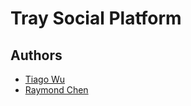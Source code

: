 # Tray Social Platform

## Authors

- [Tiago Wu](https://github.com/tiagowu)
- [Raymond Chen](https://github.com/raymondc02)
